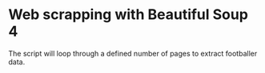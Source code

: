 # Web scrapping with Beautiful Soup 4

The script will loop through a defined number of pages to extract footballer data. 
